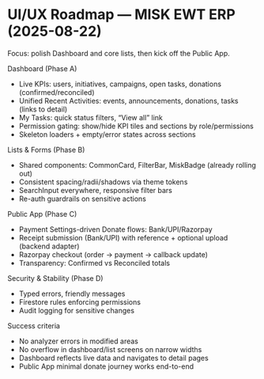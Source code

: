 # UI/UX Roadmap — MISK EWT ERP (2025-08-22)

Focus: polish Dashboard and core lists, then kick off the Public App.

Dashboard (Phase A)
- Live KPIs: users, initiatives, campaigns, open tasks, donations (confirmed/reconciled)
- Unified Recent Activities: events, announcements, donations, tasks (links to detail)
- My Tasks: quick status filters, “View all” link
- Permission gating: show/hide KPI tiles and sections by role/permissions
- Skeleton loaders + empty/error states across sections

Lists & Forms (Phase B)
- Shared components: CommonCard, FilterBar, MiskBadge (already rolling out)
- Consistent spacing/radii/shadows via theme tokens
- SearchInput everywhere, responsive filter bars
- Re-auth guardrails on sensitive actions

Public App (Phase C)
- Payment Settings-driven Donate flows: Bank/UPI/Razorpay
- Receipt submission (Bank/UPI) with reference + optional upload (backend adapter)
- Razorpay checkout (order → payment → callback update)
- Transparency: Confirmed vs Reconciled totals

Security & Stability (Phase D)
- Typed errors, friendly messages
- Firestore rules enforcing permissions
- Audit logging for sensitive changes

Success criteria
- No analyzer errors in modified areas
- No overflow in dashboard/list screens on narrow widths
- Dashboard reflects live data and navigates to detail pages
- Public App minimal donate journey works end-to-end

